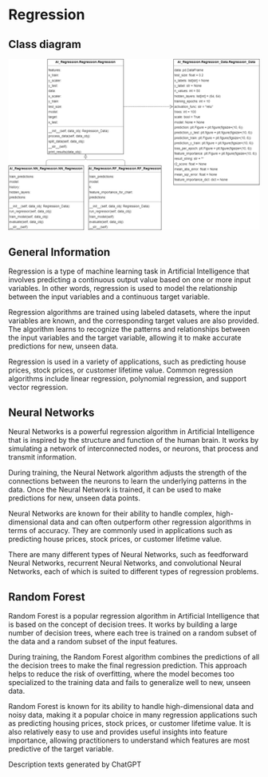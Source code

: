 # Regression

## Class diagram
![Class diagram](images/AI_Regression.drawio.png)

## General Information
Regression is a type of machine learning task in Artificial Intelligence that involves predicting a continuous output value based on one or more input variables. In other words, regression is used to model the relationship between the input variables and a continuous target variable.

Regression algorithms are trained using labeled datasets, where the input variables are known, and the corresponding target values are also provided. The algorithm learns to recognize the patterns and relationships between the input variables and the target variable, allowing it to make accurate predictions for new, unseen data.

Regression is used in a variety of applications, such as predicting house prices, stock prices, or customer lifetime value. Common regression algorithms include linear regression, polynomial regression, and support vector regression.

## Neural Networks
Neural Networks is a powerful regression algorithm in Artificial Intelligence that is inspired by the structure and function of the human brain. It works by simulating a network of interconnected nodes, or neurons, that process and transmit information.

During training, the Neural Network algorithm adjusts the strength of the connections between the neurons to learn the underlying patterns in the data. Once the Neural Network is trained, it can be used to make predictions for new, unseen data points.

Neural Networks are known for their ability to handle complex, high-dimensional data and can often outperform other regression algorithms in terms of accuracy. They are commonly used in applications such as predicting house prices, stock prices, or customer lifetime value.

There are many different types of Neural Networks, such as feedforward Neural Networks, recurrent Neural Networks, and convolutional Neural Networks, each of which is suited to different types of regression problems.


## Random Forest
Random Forest is a popular regression algorithm in Artificial Intelligence that is based on the concept of decision trees. It works by building a large number of decision trees, where each tree is trained on a random subset of the data and a random subset of the input features.

During training, the Random Forest algorithm combines the predictions of all the decision trees to make the final regression prediction. This approach helps to reduce the risk of overfitting, where the model becomes too specialized to the training data and fails to generalize well to new, unseen data.

Random Forest is known for its ability to handle high-dimensional data and noisy data, making it a popular choice in many regression applications such as predicting housing prices, stock prices, or customer lifetime value. It is also relatively easy to use and provides useful insights into feature importance, allowing practitioners to understand which features are most predictive of the target variable.


Description texts generated by ChatGPT